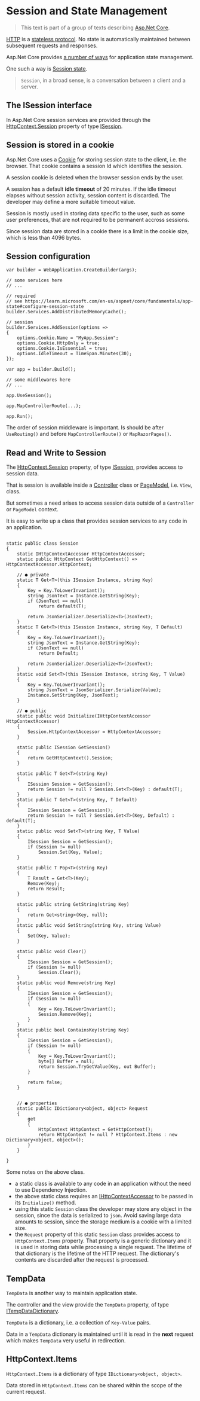 # Session and State Management

> This text is part of a group of texts describing [Asp.Net Core](../Index.md).



[HTTP](https://en.wikipedia.org/wiki/HTTP) is a [stateless protocol](https://en.wikipedia.org/wiki/Stateless_protocol). No state is automatically maintained between subsequent requests and responses.

Asp.Net Core provides [a number of ways](https://learn.microsoft.com/en-us/aspnet/core/fundamentals/app-state) for application state management.

One such a way is [Session state](https://learn.microsoft.com/en-us/aspnet/core/fundamentals/app-state#session-state).

> `Session`, in a broad sense, is a conversation between a client and a server. 

## The ISession interface
In Asp.Net Core session services are provided through the [HttpContext.Session](https://learn.microsoft.com/en-us/dotnet/api/microsoft.aspnetcore.http.httpcontext.session) property of type [ISession](https://learn.microsoft.com/en-us/dotnet/api/microsoft.aspnetcore.http.isession).

## Session is stored in a cookie
Asp.Net Core uses a [Cookie](https://en.wikipedia.org/wiki/HTTP_cookie) for storing session state to the client, i.e. the browser. That cookie contains a session Id which identifies the session.

A session cookie is deleted when the browser session ends by the user.

A session has a default **idle timeout** of 20 minutes. If the idle timeout elapses without session activity, session content is discarded. The developer may define a more suitable timeout value. 

Session is mostly used in storing data specific to the user, such as some user preferences, that are not required to be permanent accross sessions.

Since session data are stored in a cookie there is a limit in the cookie size, which is less than 4096 bytes.

## Session configuration

```
var builder = WebApplication.CreateBuilder(args);

// some services here
// ...

// required
// see https://learn.microsoft.com/en-us/aspnet/core/fundamentals/app-state#configure-session-state
builder.Services.AddDistributedMemoryCache();

// session
builder.Services.AddSession(options =>
{
    options.Cookie.Name = "MyApp.Session";
    options.Cookie.HttpOnly = true;
    options.Cookie.IsEssential = true;
    options.IdleTimeout = TimeSpan.Minutes(30);    
});

var app = builder.Build();

// some middlewares here
// ...

app.UseSession();

app.MapControllerRoute(...);

app.Run();
```

The order of session middleware is important. Is should be after `UseRouting()` and before `MapControllerRoute()` or `MapRazorPages()`.

## Read and Write to Session

The [HttpContext.Session](https://learn.microsoft.com/en-us/dotnet/api/microsoft.aspnetcore.http.httpcontext.session) property, of type [ISession](https://learn.microsoft.com/en-us/dotnet/api/microsoft.aspnetcore.http.isession), provides access to session data.

That is session is available inside a [Controller](https://learn.microsoft.com/en-us/dotnet/api/microsoft.aspnetcore.mvc.controller) class or [PageModel](https://learn.microsoft.com/en-us/dotnet/api/microsoft.aspnetcore.mvc.razorpages.pagemodel), i.e. `View`, class. 

But sometimes a need arises to access session data outside of a `Controller` or `PageModel` context.

It is easy to write up a class that provides session services to any code in an application.

```

static public class Session
{
    static IHttpContextAccessor HttpContextAccessor;
    static public HttpContext GetHttpContext() => HttpContextAccessor.HttpContext;

    // ● private
    static T Get<T>(this ISession Instance, string Key)
    {
        Key = Key.ToLowerInvariant();
        string JsonText = Instance.GetString(Key);
        if (JsonText == null)
            return default(T);

        return JsonSerializer.Deserialize<T>(JsonText);
    }
    static T Get<T>(this ISession Instance, string Key, T Default)
    {
        Key = Key.ToLowerInvariant();
        string JsonText = Instance.GetString(Key);
        if (JsonText == null)
            return Default;

        return JsonSerializer.Deserialize<T>(JsonText);
    }
    static void Set<T>(this ISession Instance, string Key, T Value)
    {
        Key = Key.ToLowerInvariant();
        string JsonText = JsonSerializer.Serialize(Value);
        Instance.SetString(Key, JsonText);
    }

    // ● public
    static public void Initialize(IHttpContextAccessor HttpContextAccessor)
    {
        Session.HttpContextAccessor = HttpContextAccessor;
    }

    static public ISession GetSession()
    {
        return GetHttpContext().Session;
    }

    static public T Get<T>(string Key)
    {
        ISession Session = GetSession();
        return Session != null ? Session.Get<T>(Key) : default(T);
    }
    static public T Get<T>(string Key, T Default)
    {
        ISession Session = GetSession();
        return Session != null ? Session.Get<T>(Key, Default) : default(T);
    }
    static public void Set<T>(string Key, T Value)
    {
        ISession Session = GetSession();
        if (Session != null)
            Session.Set(Key, Value);
    }

    static public T Pop<T>(string Key)
    {
        T Result = Get<T>(Key);
        Remove(Key);
        return Result;
    }

    static public string GetString(string Key)
    {
        return Get<string>(Key, null);
    }
    static public void SetString(string Key, string Value)
    {
        Set(Key, Value);
    }

    static public void Clear()
    {
        ISession Session = GetSession();
        if (Session != null)
            Session.Clear();
    }
    static public void Remove(string Key)
    {
        ISession Session = GetSession();
        if (Session != null)
        {
            Key = Key.ToLowerInvariant();
            Session.Remove(Key);
        }
    }
    static public bool ContainsKey(string Key)
    {
        ISession Session = GetSession();
        if (Session != null)
        {
            Key = Key.ToLowerInvariant();
            byte[] Buffer = null;
            return Session.TryGetValue(Key, out Buffer);
        }

        return false;
    }


    // ● properties
    static public IDictionary<object, object> Request
    {
        get
        {
            HttpContext HttpContext = GetHttpContext();
            return HttpContext != null ? HttpContext.Items : new Dictionary<object, object>();
        }
    }

}
```

Some notes on the above class.

- a static class is available to any code in an application without the need to use Dependency Injection.
- the above static class requires an [IHttpContextAccessor](https://learn.microsoft.com/en-us/dotnet/api/microsoft.aspnetcore.http.ihttpcontextaccessor) to be passed in its `Initialize()` method.
- using this static `Session` class the developer may store any object in the session, since the data is serialized to `json`. Avoid saving large data amounts to session, since the storage medium is a cookie with a limited size.
- the `Request` property of this static `Session` class provides access to `HttpContext.Items` property. That property is a generic dictionary and it is used in storing data while processing a single request. The lifetime of that dictionary is the lifetime of the HTTP request. The dictionary's contents are discarded after the request is processed. 


## TempData

`TempData` is another way to maintain application state.

The controller and the view provide the `TempData` property, of type [ITempDataDictionary](https://learn.microsoft.com/en-us/dotnet/api/microsoft.aspnetcore.mvc.viewfeatures.itempdatadictionary). 

`TempData` is a dictionary, i.e. a collection of `Key-Value` pairs. 

Data in a `TempData` dictionary is maintained until it is read in the **next** request which makes `TempData` very useful in redirection.

## HttpContext.Items

`HttpContext.Items` is a dictionary of type `IDictionary<object, object>`. 

Data stored in `HttpContext.Items` can be shared within the scope of the current request.

 

 
